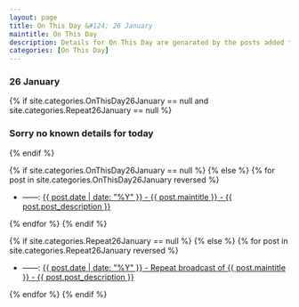 ```yaml
---
layout: page
title: On This Day &#124; 26 January
maintitle: On This Day
description: Details for On This Day are genarated by the posts added to the website so the content is subject to changes/updates over time.
categories: [On This Day]
---
```


<h3>26 January</h3>

{% if site.categories.OnThisDay26January == null and site.categories.Repeat26January == null %}
  <h3>Sorry no known details for today</h3>
{% endif %}

{% if site.categories.OnThisDay26January == null %}
{% else %}
{% for post in site.categories.OnThisDay26January reversed %}
<ul>
<li> ——: <a href="{{ post.url }}">{{ post.date | date: "%Y" }} - {{ post.maintitle }} - {{ post.post_description }}</a></li>
</ul>
{% endfor %}
{% endif %}

{% if site.categories.Repeat26January == null %}
{% else %}
{% for post in site.categories.Repeat26January reversed %}
<ul>
<li> ——: <a href="{{ post.url }}">{{ post.date | date: "%Y" }} - Repeat broadcast of {{ post.maintitle }} - {{ post.post_description }}</a></li>
</ul>
{% endfor %}
{% endif %}
